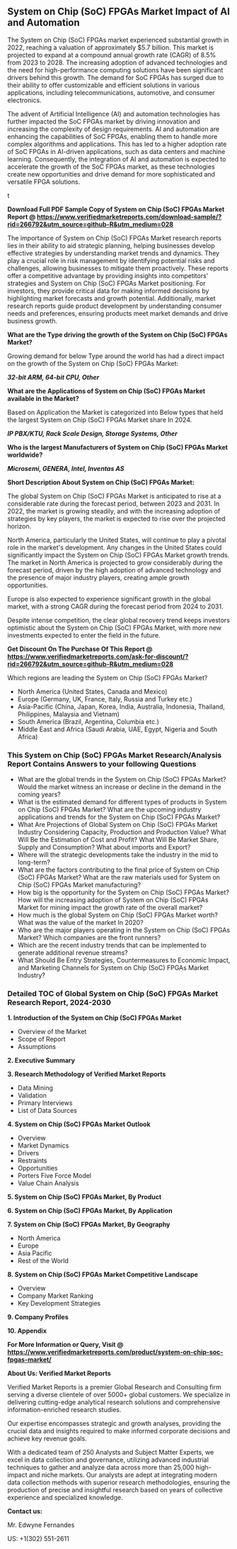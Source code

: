 <h2>System on Chip (SoC) FPGAs Market Impact of AI and Automation</h2><p>The System on Chip (SoC) FPGAs market experienced substantial growth in 2022, reaching a valuation of approximately $5.7 billion. This market is projected to expand at a compound annual growth rate (CAGR) of 8.5% from 2023 to 2028. The increasing adoption of advanced technologies and the need for high-performance computing solutions have been significant drivers behind this growth. The demand for SoC FPGAs has surged due to their ability to offer customizable and efficient solutions in various applications, including telecommunications, automotive, and consumer electronics.</p><p>The advent of Artificial Intelligence (AI) and automation technologies has further impacted the SoC FPGAs market by driving innovation and increasing the complexity of design requirements. AI and automation are enhancing the capabilities of SoC FPGAs, enabling them to handle more complex algorithms and applications. This has led to a higher adoption rate of SoC FPGAs in AI-driven applications, such as data centers and machine learning. Consequently, the integration of AI and automation is expected to accelerate the growth of the SoC FPGAs market, as these technologies create new opportunities and drive demand for more sophisticated and versatile FPGA solutions.</p>t</p><p id="" class=""><strong>Download Full PDF Sample Copy of System on Chip (SoC) FPGAs Market Report @ <a href="https://www.verifiedmarketreports.com/download-sample/?rid=266792&utm_source=github-R&utm_medium=028" target="_blank">https://www.verifiedmarketreports.com/download-sample/?rid=266792&utm_source=github-R&utm_medium=028</a></strong></p><p>The importance of&nbsp;System on Chip (SoC) FPGAs Market research reports lies in their ability to aid strategic planning, helping businesses develop effective strategies by understanding market trends and dynamics. They play a crucial role in risk management by identifying potential risks and challenges, allowing businesses to mitigate them proactively. These reports offer a competitive advantage by providing insights into competitors' strategies and System on Chip (SoC) FPGAs Market positioning. For investors, they provide critical data for making informed decisions by highlighting market forecasts and growth potential. Additionally, market research reports guide product development by understanding consumer needs and preferences, ensuring products meet market demands and drive business growth.</p><p><strong>What are the&nbsp;Type driving the growth of the System on Chip (SoC) FPGAs Market?</strong></p><p id="" class="">Growing demand for below Type around the world has had a direct impact on the growth of the System on Chip (SoC) FPGAs Market:</p><em><strong>32-bit ARM, 64-bit CPU, Other</strong></em></p><strong>What are the&nbsp;Applications&nbsp;of System on Chip (SoC) FPGAs Market available in the Market?</strong></p><p id="" class="">Based on Application the Market is categorized into Below types that held the largest System on Chip (SoC) FPGAs Market share In 2024.</p><em><strong>IP PBX/KTU, Rack Scale Design, Storage Systems, Other</strong></em></p><strong>Who is the largest Manufacturers of System on Chip (SoC) FPGAs Market worldwide?</strong></p><p><em><strong>Microsemi, GENERA, Intel, Inventas AS</strong></em></p><p id="" class=""><strong>Short Description About System on Chip (SoC) FPGAs Market:</strong></p><p>The global System on Chip (SoC) FPGAs Market is anticipated to rise at a considerable rate during the forecast period, between 2023 and 2031. In 2022, the market is growing steadily, and with the increasing adoption of strategies by key players, the market is expected to rise over the projected horizon.</p><p>North America, particularly the United States, will continue to play a pivotal role in the market's development. Any changes in the United States could significantly impact the System on Chip (SoC) FPGAs Market growth trends. The market in North America is projected to grow considerably during the forecast period, driven by the high adoption of advanced technology and the presence of major industry players, creating ample growth opportunities.</p><p>Europe is also expected to experience significant growth in the global market, with a strong CAGR during the forecast period from 2024 to 2031.</p><p>Despite intense competition, the clear global recovery trend keeps investors optimistic about the System on Chip (SoC) FPGAs Market, with more new investments expected to enter the field in the future.</p><p id="" class=""><strong>Get Discount On The Purchase Of This Report @ <a href="https://www.verifiedmarketreports.com/ask-for-discount/?rid=266792&utm_source=github-R&utm_medium=028" target="_blank">https://www.verifiedmarketreports.com/ask-for-discount/?rid=266792&utm_source=github-R&utm_medium=028</a></strong></p>Which regions are leading the System on Chip (SoC) FPGAs Market?</p><ul><li>North America (United States, Canada and Mexico)</li><li>Europe (Germany, UK, France, Italy, Russia and Turkey etc.)</li><li>Asia-Pacific (China, Japan, Korea, India, Australia, Indonesia, Thailand, Philippines, Malaysia and Vietnam)</li><li>South America (Brazil, Argentina, Columbia etc.)</li><li>Middle East and Africa (Saudi Arabia, UAE, Egypt, Nigeria and South Africa)</li></ul><h3 id="" class="">This System on Chip (SoC) FPGAs Market Research/Analysis Report Contains Answers to your following Questions</h3><ul><li>What are the global trends in the System on Chip (SoC) FPGAs Market? Would the market witness an increase or decline in the demand in the coming years?</li><li>What is the estimated demand for different types of products in System on Chip (SoC) FPGAs Market? What are the upcoming industry applications and trends for the System on Chip (SoC) FPGAs Market?</li><li>What Are Projections of Global System on Chip (SoC) FPGAs Market Industry Considering Capacity, Production and Production Value? What Will Be the Estimation of Cost and Profit? What Will Be Market Share, Supply and Consumption? What about imports and Export?</li><li>Where will the strategic developments take the industry in the mid to long-term?</li><li>What are the factors contributing to the final price of System on Chip (SoC) FPGAs Market? What are the raw materials used for System on Chip (SoC) FPGAs Market manufacturing?</li><li>How big is the opportunity for the System on Chip (SoC) FPGAs Market? How will the increasing adoption of System on Chip (SoC) FPGAs Market for mining impact the growth rate of the overall market?</li><li>How much is the global System on Chip (SoC) FPGAs Market worth? What was the value of the market In 2020?</li><li>Who are the major players operating in the System on Chip (SoC) FPGAs Market? Which companies are the front runners?</li><li>Which are the recent industry trends that can be implemented to generate additional revenue streams?</li><li>What Should Be Entry Strategies, Countermeasures to Economic Impact, and Marketing Channels for System on Chip (SoC) FPGAs Market Industry?</li></ul><h3 id="" class="">Detailed TOC of Global System on Chip (SoC) FPGAs Market Research Report, 2024-2030</h3><p id="" class=""><strong>1. Introduction of the System on Chip (SoC) FPGAs Market</strong></p><ul><li>Overview of the Market</li><li>Scope of Report</li><li>Assumptions</li></ul><p id="" class=""><strong>2. Executive Summary</strong></p><p id="" class=""><strong>3. Research Methodology of Verified Market Reports</strong></p><ul><li>Data Mining</li><li>Validation</li><li>Primary Interviews</li><li>List of Data Sources</li></ul><p id="" class=""><strong>4. System on Chip (SoC) FPGAs Market Outlook</strong></p><ul><li>Overview</li><li>Market Dynamics</li><li>Drivers</li><li>Restraints</li><li>Opportunities</li><li>Porters Five Force Model</li><li>Value Chain Analysis</li></ul><p id="" class=""><strong>5. System on Chip (SoC) FPGAs Market, By Product</strong></p><p id="" class=""><strong>6. System on Chip (SoC) FPGAs Market, By Application</strong></p><p id="" class=""><strong>7. System on Chip (SoC) FPGAs Market, By Geography</strong></p><ul><li>North America</li><li>Europe</li><li>Asia Pacific</li><li>Rest of the World</li></ul><p id="" class=""><strong>8. System on Chip (SoC) FPGAs Market Competitive Landscape</strong></p><ul><li>Overview</li><li>Company Market Ranking</li><li>Key Development Strategies</li></ul><p id="" class=""><strong>9. Company Profiles</strong></p><p id="" class=""><strong>10. Appendix</strong></p><p id="" class=""><strong>For More Information or Query, Visit @ <a href="https://www.verifiedmarketreports.com/product/system-on-chip-soc-fpgas-market/" target="_blank">https://www.verifiedmarketreports.com/product/system-on-chip-soc-fpgas-market/</a></strong></p><p id="" class=""><strong>About Us: Verified Market Reports</strong></p><p id="" class="">Verified Market Reports is a premier Global Research and Consulting firm serving a diverse clientele of over 5000+ global customers. We specialize in delivering cutting-edge analytical research solutions and comprehensive information-enriched research studies.</p><p id="" class="">Our expertise encompasses strategic and growth analyses, providing the crucial data and insights required to make informed corporate decisions and achieve key revenue goals.</p><p id="" class="">With a dedicated team of 250 Analysts and Subject Matter Experts, we excel in data collection and governance, utilizing advanced industrial techniques to gather and analyze data across more than 25,000 high-impact and niche markets. Our analysts are adept at integrating modern data collection methods with superior research methodologies, ensuring the production of precise and insightful research based on years of collective experience and specialized knowledge.</p><p id="" class=""><strong>Contact us:</strong></p><p id="" class="">Mr. Edwyne Fernandes</p><p id="" class="">US: +1(302) 551-2611</p>